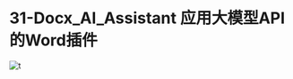 # 31-Docx_AI_Assistant 应用大模型API的Word插件
<div>
    <img alt="t" src="https://img.shields.io/badge/Docx-AI_Assistant-blue">
</div>
